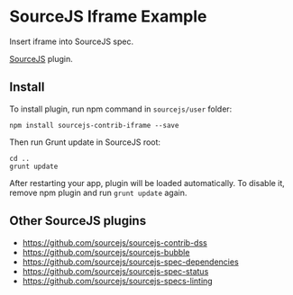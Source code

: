 # SourceJS Iframe Example

Insert iframe into SourceJS spec.

[SourceJS](http://sourcejs.com) plugin.

## Install

To install plugin, run npm command in `sourcejs/user` folder:

```
npm install sourcejs-contrib-iframe --save
```

Then run Grunt update in SourceJS root:

```
cd ..
grunt update
```

After restarting your app, plugin will be loaded automatically. To disable it, remove npm plugin and run `grunt update` again.

## Other SourceJS plugins

* https://github.com/sourcejs/sourcejs-contrib-dss
* https://github.com/sourcejs/sourcejs-bubble
* https://github.com/sourcejs/sourcejs-spec-dependencies
* https://github.com/sourcejs/sourcejs-spec-status
* https://github.com/sourcejs/sourcejs-specs-linting